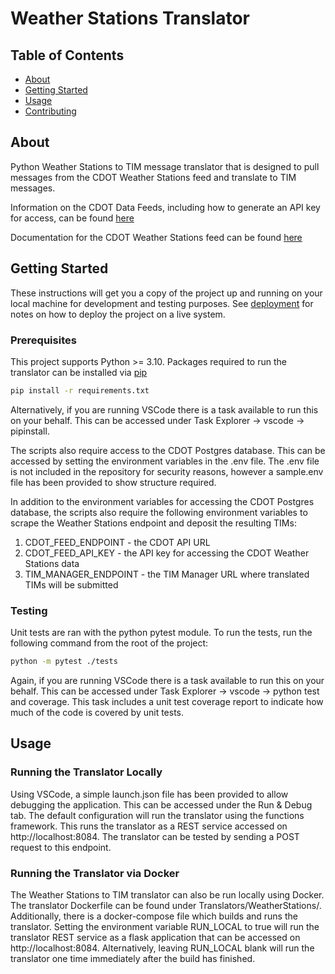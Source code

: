 # Weather Stations Translator

## Table of Contents

- [About](#about)
- [Getting Started](#getting_started)
- [Usage](#usage)
- [Contributing](../CONTRIBUTING.md)

## About <a name = "about"></a>

Python Weather Stations to TIM message translator that is designed to pull messages from the CDOT Weather Stations feed and translate to TIM messages.

Information on the CDOT Data Feeds, including how to generate an API key for access, can be found [here](https://maps.cotrip.org/help/117/Traveler-Information-Data-Feed-Access)

Documentation for the CDOT Weather Stations feed can be found [here](https://docs.google.com/document/d/1pVDW5iRiRsAWcixw5Z9umPFRspuOUJUdH2YLpYfltP4/edit?tab=t.0#heading=h.p519ok63noko)

## Getting Started <a name = "getting_started"></a>

These instructions will get you a copy of the project up and running on your local machine for development and testing purposes. See [deployment](#deployment) for notes on how to deploy the project on a live system.

### Prerequisites

This project supports Python >= 3.10. Packages required to run the translator can be installed via [pip](https://pip.pypa.io/en/stable/)

```bash
pip install -r requirements.txt
```

Alternatively, if you are running VSCode there is a task available to run this on your behalf. This can be accessed under Task Explorer -> vscode -> pipinstall.

The scripts also require access to the CDOT Postgres database. This can be accessed by setting the environment variables in the .env file. The .env file is not included in the repository for security reasons, however a sample.env file has been provided to show structure required. 

In addition to the environment variables for accessing the CDOT Postgres database, the scripts also require the following environment variables to scrape the Weather Stations endpoint and deposit the resulting TIMs:
<ol>
    <li>CDOT_FEED_ENDPOINT - the CDOT API URL</li>
    <li>CDOT_FEED_API_KEY - the API key for accessing the CDOT Weather Stations data</li>
    <li>TIM_MANAGER_ENDPOINT - the TIM Manager URL where translated TIMs will be submitted </li>
</ol>

### Testing
Unit tests are ran with the python pytest module. To run the tests, run the following command from the root of the project:

```bash
python -m pytest ./tests
```

Again, if you are running VSCode there is a task available to run this on your behalf. This can be accessed under Task Explorer -> vscode -> python test and coverage. This task includes a unit test coverage report to indicate how much of the code is covered by unit tests.

## Usage <a name = "usage"></a>

### Running the Translator Locally
Using VSCode, a simple launch.json file has been provided to allow debugging the application. This can be accessed under the Run & Debug tab. The default configuration will run the translator using the functions framework. This runs the translator as a REST service accessed on http://localhost:8084. The translator can be tested by sending a POST request to this endpoint.


### Running the Translator via Docker
The Weather Stations to TIM translator can also be run locally using Docker. The translator Dockerfile can be found under Translators/WeatherStations/. Additionally, there is a docker-compose file which builds and runs the translator. Setting the environment variable RUN_LOCAL to true will run the translator REST service as a flask application that can be accessed on http://localhost:8084. Alternatively, leaving RUN_LOCAL blank will run the translator one time immediately after the build has finished. 